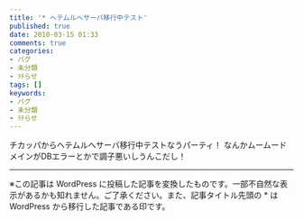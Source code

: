 ```yaml
---
title: '* ヘテムルへサーバ移行中テスト'
published: true
date: 2010-03-15 01:33
comments: true
categories:
- バグ
- 未分類
- ｦﾁらせ
tags: []
keywords:
- バグ
- 未分類
- ｦﾁらせ
---
```

チカッパからヘテムルへサーバ移行中テストなうパーティ！
なんかムームードメインがDBエラーとかで調子悪いしうんこだし！

---
※この記事は WordPress に投稿した記事を変換したものです。一部不自然な表示があるかも知れません。ご了承ください。また、記事タイトル先頭の * は WordPress から移行した記事である印です。
